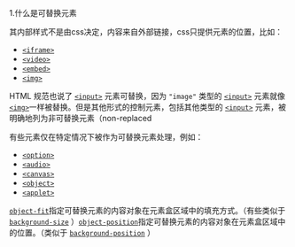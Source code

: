1.什么是可替换元素

其内部样式不是由css决定，内容来自外部链接，css只提供元素的位置，比如：

* [`<iframe>`](https://developer.mozilla.org/zh-CN/docs/Web/HTML/Element/iframe)
* [`<video>`](https://developer.mozilla.org/zh-CN/docs/Web/HTML/Element/video)
* [`<embed>`](https://developer.mozilla.org/zh-CN/docs/Web/HTML/Element/embed)
* [`<img>`](https://developer.mozilla.org/zh-CN/docs/Web/HTML/Element/img)

HTML 规范也说了 [`<input>`](https://developer.mozilla.org/zh-CN/docs/Web/HTML/Element/Input) 元素可替换，因为 `"image"` 类型的 [`<input>`](https://developer.mozilla.org/zh-CN/docs/Web/HTML/Element/Input) 元素就像[`<img>`](https://developer.mozilla.org/zh-CN/docs/Web/HTML/Element/img)一样被替换。但是其他形式的控制元素，包括其他类型的 [`<input>`](https://developer.mozilla.org/zh-CN/docs/Web/HTML/Element/Input) 元素，被明确地列为非可替换元素（non-replaced

有些元素仅在特定情况下被作为可替换元素处理，例如：

* [`<option>`](https://developer.mozilla.org/zh-CN/docs/Web/HTML/Element/option)
* [`<audio>`](https://developer.mozilla.org/zh-CN/docs/Web/HTML/Element/audio)
* [`<canvas>`](https://developer.mozilla.org/zh-CN/docs/Web/HTML/Element/canvas)
* [`<object>`](https://developer.mozilla.org/zh-CN/docs/Web/HTML/Element/object)
* [`<applet>`](https://developer.mozilla.org/zh-CN/docs/Web/HTML/Element/applet)

[`object-fit`](https://developer.mozilla.org/zh-CN/docs/Web/CSS/object-fit)指定可替换元素的内容对象在元素盒区域中的填充方式。（有些类似于 [`background-size`](https://developer.mozilla.org/zh-CN/docs/Web/CSS/background-size) ）[`object-position`](https://developer.mozilla.org/zh-CN/docs/Web/CSS/object-position)指定可替换元素的内容对象在元素盒区域中的位置。（类似于 [`background-position`](https://developer.mozilla.org/zh-CN/docs/Web/CSS/background-position) ）
